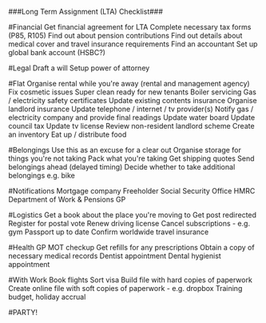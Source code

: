 ###Long Term Assignment (LTA) Checklist###

#Financial
Get financial agreement for LTA
Complete necessary tax forms (P85, R105)
Find out about pension contributions
Find out details about medical cover and travel insurance requirements
Find an accountant
Set up global bank account (HSBC?)

#Legal
Draft a will
Setup power of attorney

#Flat
Organise rental while you're away (rental and management agency)
Fix cosmetic issues
Super clean ready for new tenants
Boiler servicing
Gas / electricity safety certificates
Update existing contents insurance
Organise landlord insurance
Update telephone / internet / tv provider(s)
Notify gas / electricity company and provide final readings
Update water board
Update council tax
Update tv license
Review non-resident landlord scheme
Create an inventory
Eat up / distribute food

#Belongings
Use this as an excuse for a clear out
Organise storage for things you're not taking
Pack what you're taking
Get shipping quotes
Send belongings ahead (delayed timing)
Decide whether to take additional belongings e.g. bike

#Notifications
Mortgage company
Freeholder
Social Security Office
HMRC
Department of Work & Pensions
GP

#Logistics
Get a book about the place you're moving to
Get post redirected
Register for postal vote
Renew driving license
Cancel subscriptions - e.g. gym
Passport up to date
Confirm worldwide travel insurance

#Health
GP MOT checkup
Get refills for any prescriptions
Obtain a copy of necessary medical records
Dentist appointment
Dental hygienist appointment

#With Work
Book flights
Sort visa
Build file with hard copies of paperwork
Create online file with soft copies of paperwork - e.g. dropbox
Training budget, holiday accrual

#PARTY!
